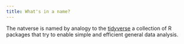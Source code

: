```yaml
---
title: What's in a name?
---
```


The natverse is named by analogy to the [tidyverse](https://tidyverse.org) a collection of R packages that try to enable simple and efficient general data analysis.
